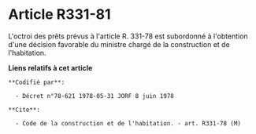 # Article R331-81

L'octroi des prêts prévus à l'article R. 331-78 est subordonné à l'obtention d'une décision favorable du ministre chargé de
la construction et de l'habitation.

**Liens relatifs à cet article**

	**Codifié par**:

	  - Décret n°78-621 1978-05-31 JORF 8 juin 1978

	**Cite**:

	  - Code de la construction et de l'habitation. - art. R331-78 (M)
